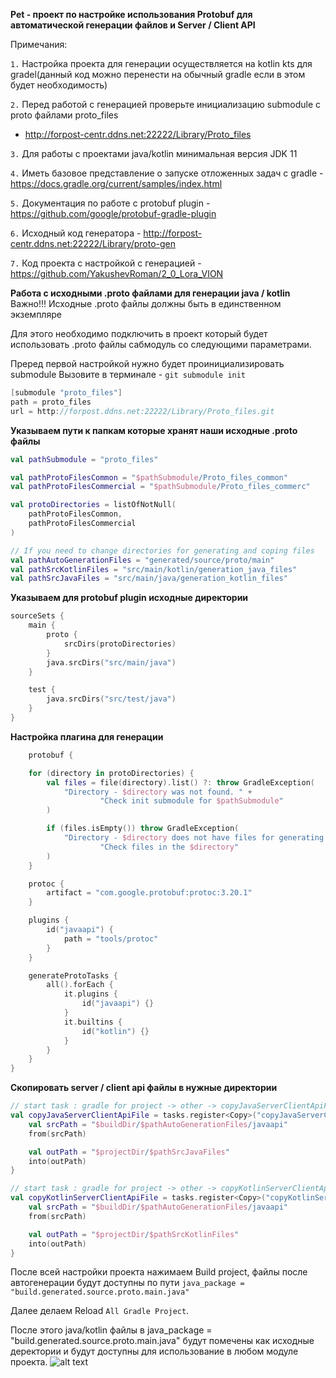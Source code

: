 ﻿**Pet - проект по настройке использования Protobuf для автоматической генерации файлов и Server / Client API**

Примечания:

`1.`    Настройка проекта для генерации осуществляется на kotlin kts для gradel(данный код можно перенести на обычный
gradle если в этом будет необходимость)

`2.`    Перед работой с генерацией проверьте инициализацию submodule с proto файлами proto_files

- http://forpost-centr.ddns.net:22222/Library/Proto_files

`3.`    Для работы с проектами java/kotlin минимальная версия JDK 11

`4.`    Иметь базовое представление о запуске отложенных задач с gradle
-https://docs.gradle.org/current/samples/index.html

`5.`    Документация по работе с protobuf plugin - https://github.com/google/protobuf-gradle-plugin

`6.`    Исходный код генератора - http://forpost-centr.ddns.net:22222/Library/proto-gen

`7.`    Код проекта с настройкой с генерацией - https://github.com/YakushevRoman/2_0_Lora_VION

**Работа с исходными .proto файлами для генерации java / kotlin**
Важно!!! Исходные .proto файлы должны быть в единственном экземпляре

Для этого необходимо подключить в проект который будет использовать .proto файлы сабмодуль со следующими параметрами.

Преред первой настройкой нужно будет проинициализировать submodule Вызовите в терминале - `git submodule init`

```groovy
[submodule "proto_files"]
path = proto_files
url = http://forpost.ddns.net:22222/Library/Proto_files.git

```
**Указываем пути к папкам которые хранят наши исходные  .proto файлы**


```kotlin
val pathSubmodule = "proto_files"

val pathProtoFilesCommon = "$pathSubmodule/Proto_files_common"
val pathProtoFilesCommercial = "$pathSubmodule/Proto_files_commerc"

val protoDirectories = listOfNotNull(
    pathProtoFilesCommon,
    pathProtoFilesCommercial
)

// If you need to change directories for generating and coping files
val pathAutoGenerationFiles = "generated/source/proto/main"
val pathSrcKotlinFiles = "src/main/kotlin/generation_java_files"
val pathSrcJavaFiles = "src/main/java/generation_kotlin_files"


```

**Указываем для protobuf plugin исходные директории**

```kotlin
sourceSets {
    main {
        proto {
            srcDirs(protoDirectories)
        }
        java.srcDirs("src/main/java")
    }

    test {
        java.srcDirs("src/test/java")
    }
}

```

**Настройка плагина для генерации**

```kotlin
    protobuf {

    for (directory in protoDirectories) {
        val files = file(directory).list() ?: throw GradleException(
            "Directory - $directory was not found. " +
                    "Check init submodule for $pathSubmodule"
        )

        if (files.isEmpty()) throw GradleException(
            "Directory - $directory does not have files for generating. " +
                    "Check files in the $directory"
        )
    }

    protoc {
        artifact = "com.google.protobuf:protoc:3.20.1"
    }

    plugins {
        id("javaapi") {
            path = "tools/protoc"
        }
    }

    generateProtoTasks {
        all().forEach {
            it.plugins {
                id("javaapi") {}
            }
            it.builtins {
                id("kotlin") {}
            }
        }
    }
}

```

**Скопировать server / client api файлы в нужные директории**

```kotlin
// start task : gradle for project -> other -> copyJavaServerClientApiFile
val copyJavaServerClientApiFile = tasks.register<Copy>("copyJavaServerClientApiFile") {
    val srcPath = "$buildDir/$pathAutoGenerationFiles/javaapi"
    from(srcPath)

    val outPath = "$projectDir/$pathSrcJavaFiles"
    into(outPath)
}

```

```kotlin
// start task : gradle for project -> other -> copyKotlinServerClientApiFile
val copyKotlinServerClientApiFile = tasks.register<Copy>("copyKotlinServerClientApiFile") {
    val srcPath = "$buildDir/$pathAutoGenerationFiles/javaapi"
    from(srcPath)

    val outPath = "$projectDir/$pathSrcKotlinFiles"
    into(outPath)
}

```

После всей настройки проекта нажимаем Build project, файлы после автогенерации будут доступны по пути
`java_package = "build.generated.source.proto.main.java"`

Далее делаем Reload `All Gradle Project`.

После этого java/kotlin файлы в java_package = "build.generated.source.proto.main.java" будут помечены как 
исходные деректории и будут доступны для использование в любом модуле проекта.
![alt text](http://url/to/img.png)
